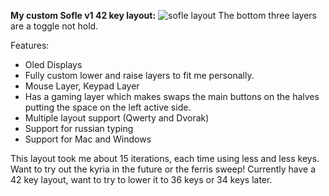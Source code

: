 **My custom Sofle v1 42 key layout:**
![sofle layout](https://user-images.githubusercontent.com/2576834/182282204-0d409030-e7c1-42d5-bbb8-314655049f8a.jpg)
The bottom three layers are a toggle not hold.

Features:
- Oled Displays
- Fully custom lower and raise layers to fit me personally.
- Mouse Layer, Keypad Layer
- Has a gaming layer which makes swaps the main buttons on the halves putting the space on the left active side.
- Multiple layout support (Qwerty and Dvorak)
- Support for russian typing
- Support for Mac and Windows

This layout took me about 15 iterations, each time using less and less keys. Want to try out the kyria in the future or the ferris sweep! Currently have a 42 key layout, want to try to lower it to 36 keys or 34 keys later.
